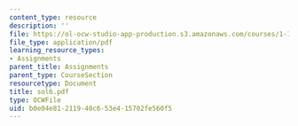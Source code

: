 ```yaml
---
content_type: resource
description: ''
file: https://ol-ocw-studio-app-production.s3.amazonaws.com/courses/1-124j-foundations-of-software-engineering-fall-2000/b0e04e81211940c653e415702fe560f5_sol6.pdf
file_type: application/pdf
learning_resource_types:
- Assignments
parent_title: Assignments
parent_type: CourseSection
resourcetype: Document
title: sol6.pdf
type: OCWFile
uid: b0e04e81-2119-40c6-53e4-15702fe560f5
---
```

